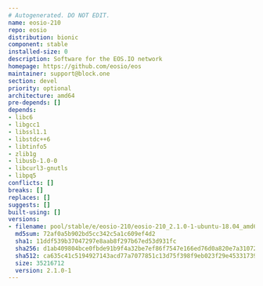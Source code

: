 ```yaml
---
# Autogenerated. DO NOT EDIT.
name: eosio-210
repo: eosio
distribution: bionic
component: stable
installed-size: 0
description: Software for the EOS.IO network
homepage: https://github.com/eosio/eos
maintainer: support@block.one
section: devel
priority: optional
architecture: amd64
pre-depends: []
depends:
- libc6
- libgcc1
- libssl1.1
- libstdc++6
- libtinfo5
- zlib1g
- libusb-1.0-0
- libcurl3-gnutls
- libpq5
conflicts: []
breaks: []
replaces: []
suggests: []
built-using: []
versions:
- filename: pool/stable/e/eosio-210/eosio-210_2.1.0-1-ubuntu-18.04_amd64.deb
  md5sum: 72af0a5b902bd5cc342c5a1c609ef4d2
  sha1: 11ddf539b37047297e8aab8f297b67ed53d931fc
  sha256: d1ab409804bce0fbde91b9f4a32be7ef86f7547e166ed76d0a820e7a31072707
  sha512: ca635c41c5194927143acd77a7077851c13d75f398f9eb023f29e45331739f25ed27d732c2dc7a1899784e71908237108582d0a0be723b4c12f17c50ebc1e140
  size: 35216712
  version: 2.1.0-1
---
```

